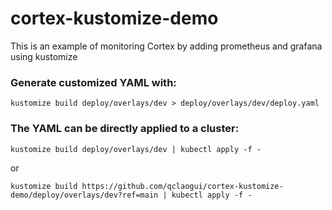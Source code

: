 # cortex-kustomize-demo
This is an example of monitoring Cortex by adding prometheus and grafana using kustomize


### Generate customized YAML with:

`kustomize build deploy/overlays/dev > deploy/overlays/dev/deploy.yaml`


### The YAML can be directly applied to a cluster:

`kustomize build deploy/overlays/dev | kubectl apply -f -`

or

`kustomize build https://github.com/qclaogui/cortex-kustomize-demo/deploy/overlays/dev?ref=main | kubectl apply -f -`